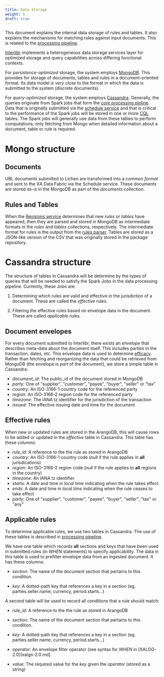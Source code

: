 ```yaml
---
title: Data Storage
weight: 5
draft: true
---
```


This document explains the internal data storage of rules and
tables. It also explains the mechanisms for matching rules against
input documents. This is related to the [processing
pipeline](pipline.md).

[Interlibr](./arch-2.0.md) implements a heterogeneous data storage services
layer for optimized storage and query capabilities across differing functional
contexts.

For *persistence-optimized* storage, the system employs
[MongoDB](https://en.wikipedia.org/wiki/MongoDB). This provides for 
storage of documents, tables and rules in a document-oriented format. 
Its data model is *very close* to the format in which the data is
submitted to the system (discrete documents).

For *query-optimized* storage, the system employs
[Cassandra](https://en.wikipedia.org/wiki/Apache_Cassandra). Generally, the
queries originate from Spark jobs that form the [core processing
pipline](./pipeline.md). Data that is originally submitted via the [schedule
service](https://github.com/Xalgorithms/service-il-schedule) and that is
critical to the performance of the Spark jobs will be stored in one or more
[CQL](https://cassandra.apache.org/doc/latest/cql/) tables. The Spark jobs will
generally use data from these tables to perform computations; only fetching from
Mongo when detailed information about a document, table or rule is required.

# Mongo structure

## Documents

UBL documents submitted to Lichen are transformed into a *common
format* and sent to the XA Data Fabric via the Schedule service. These
documents are stored *as-is* in the MongoDB as part of the *documents*
collection.

## Rules and Tables

When the [Revisions
service](https://github.com/Xalgorithms/service-il-revisions-github) determines
that new *rules* or *tables* have appeared, then they are parsed and stored in
MongoDB as intermediate formats in the *rules* and *tables* collections,
respectively. The intermediate format for rules is the output from the [rules
parser](https://github.com/Xalgorithms/lib-rules-parse-ruby). Tables are stored
as a JSON-like version of the CSV that was originally stored in the package
repository.

# Cassandra structure

The structure of tables in Cassandra will be determine by the types of
queries that will be needed to satisfy the Spark Jobs in the data
processing pipeline. Currently, these Jobs are:

1. Determining which rules are valid and effective in the
   jurisdiction of a document. These are called the *effective*
   rules.
   
1. Filtering the effective rules based on envelope data in the
   document. These are called *applicable* rules.
   
## Document envelopes

For every document submitted to Interlibr, there exists an *envelope* that
describes meta-data about the document itself. This includes parties in the
transaction, dates, etc. This envelope data is used to determine
[efficacy](./pipeline.md). Rather than fetching and reorganizing the data that
could be retrieved from MongoDB (the envelope is *part* of the document), we
store a simple table in Cassandra:

* *document_id*: The public_id of the document stored in MongoDB
* *party*: One of "supplier", "customer", "payee", "buyer", "seller" or "tax"
* *country*: An ISO-3166-1 country code for the referenced party
* *region*:  An ISO-3166-2 region code for the referenced party
* *timezone*: The IANA tz identifier for the jurisdiction of the transaction
* *issued*: The effective issuing date and time for the document

## Effective rules

When new or updated rules are stored in the ArangoDB, this will cause
rows to be added or updated in the *effective* table in
Cassandra. This table has these columns:

* *rule_id*: A reference to the the rule as stored in ArangoDB
* *country*: An ISO-3166-1 country code (*null* if the rule applies in **all** jurisdications)
* *region*:  An ISO-3166-2 region code (*null* if the rule applies to **all** regions in the country)
* *timezone*: An IANA tz identifier
* *starts*: A date and time in *local time* indicating when the rule takes effect
* *ends*: A date and time in *local time* indicating when the rule ceases to take effect
* *party*: One of "supplier", "customer", "payee", "buyer", "seller", "tax" or "any"

## Applicable rules

To determine applicable rules, we use two tables in Cassandra. The use
of these tables is described in [processing pipeline](pipline.md).

We have one table which records **all** sections and keys that have
been used in submitted rules (in *WHEN* statements) to specify
applicability. The data in this table is used to prefilter envelope
data from an ingested document. It has these columns:

* *section*: The name of the document section that pertains to this
  condition.

* *key*: A dotted-path key that references a key in a section
   (eg. parties.seller.name, currency, period.starts...)
  
A second table will be used to record all conditions that a rule
should match:

* *rule_id*: A reference to the the rule as stored in ArangoDB

* *section*: The name of the document section that pertains to this
  condition.
  
* *key*: A dotted-path key that references a key in a section
   (eg. parties.seller.name, currency, period.starts...)
  
* *operator*: An envelope filter operator (see syntax for *WHEN* in
  [XALGO-2.0](xalgo-2.0.md].

* *value*: The required value for the *key* given the *operator*
  (stored as a string)
